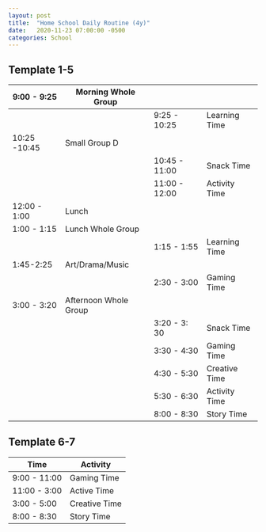 ```yaml
---
layout: post
title:  "Home School Daily Routine (4y)"
date:   2020-11-23 07:00:00 -0500
categories: School
---
```


## Template 1-5

| 9:00 - 9:25  | Morning Whole Group   |               |               |
|--------------|-----------------------|---------------|---------------|
|              |                       | 9:25 - 10:25  | Learning Time |
| 10:25 -10:45 | Small Group D         |               |               |
|              |                       | 10:45 - 11:00 | Snack Time    |
|              |                       | 11:00 - 12:00 | Activity Time |
| 12:00 - 1:00 | Lunch                 |               |               |
| 1:00 - 1:15  | Lunch Whole Group     |               |               |
|              |                       | 1:15 - 1:55   | Learning Time |
| 1:45-2:25    | Art/Drama/Music       |               |               |
|              |                       | 2:30 - 3:00   | Gaming Time   |
| 3:00 - 3:20  | Afternoon Whole Group |               |               |
|              |                       | 3:20 - 3: 30  | Snack Time    |
|              |                       | 3:30 - 4:30   | Gaming Time   |
|              |                       | 4:30 - 5:30   | Creative Time |
|              |                       | 5:30 - 6:30   | Activity Time |
|              |                       | 8:00 - 8:30   | Story Time    |

## Template 6-7

| Time         | Activity      |
|--------------|---------------|
| 9:00 - 11:00 | Gaming Time   |
| 11:00 - 3:00 | Active Time   |
| 3:00 - 5:00  | Creative Time |
| 8:00 - 8:30  | Story Time    |
